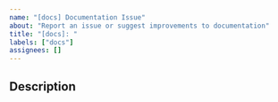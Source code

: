 ```yaml
---
name: "[docs] Documentation Issue"
about: "Report an issue or suggest improvements to documentation"
title: "[docs]: "
labels: ["docs"]
assignees: []
---
```


## Description
<!-- Describe the documentation issue in detail -->


